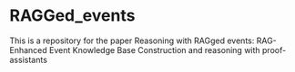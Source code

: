 # RAGGed_events
This is a repository for the paper Reasoning with RAGged events: RAG-Enhanced Event Knowledge Base Construction and reasoning with proof-assistants
